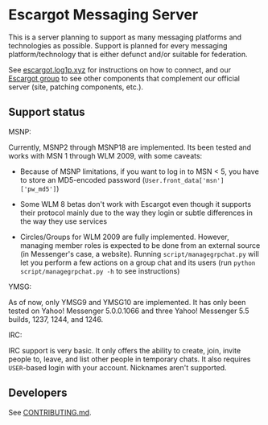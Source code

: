 # Escargot Messaging Server

This is a server planning to support as many messaging platforms and technologies as possible. Support is planned for every messaging platform/technology that is either defunct and/or suitable for federation.

See [escargot.log1p.xyz](https://escargot.log1p.xyz) for instructions on how to connect, and our [Escargot group](https://gitlab.com/escargot-chat) to see other components that complement our official server (site, patching components, etc.).


## Support status

MSNP:

Currently, MSNP2 through MSNP18 are implemented. Its been tested and works with MSN 1 through WLM 2009, with some caveats:

- Because of MSNP limitations, if you want to log in to MSN < 5, you have to store an MD5-encoded password (`User.front_data['msn']['pw_md5']`)

- Some WLM 8 betas don't work with Escargot even though it supports their protocol mainly due to the way they login or subtle differences in the way they use services

- Circles/Groups for WLM 2009 are fully implemented. However, managing member roles is expected to be done from an external source (in Messenger's case, a website). Running `script/managegrpchat.py` will let you perform a few actions on a group chat and its users (run `python script/managegrpchat.py -h` to see instructions)

YMSG:

As of now, only YMSG9 and YMSG10 are implemented. It has only been tested on Yahoo! Messenger 5.0.0.1066 and three Yahoo! Messenger 5.5 builds, 1237, 1244, and 1246.

IRC:

IRC support is very basic. It only offers the ability to create, join, invite people to, leave, and list other people in temporary chats. It also requires `USER`-based login with your account. Nicknames aren't supported.

## Developers

See [CONTRIBUTING.md](/CONTRIBUTING.md).
